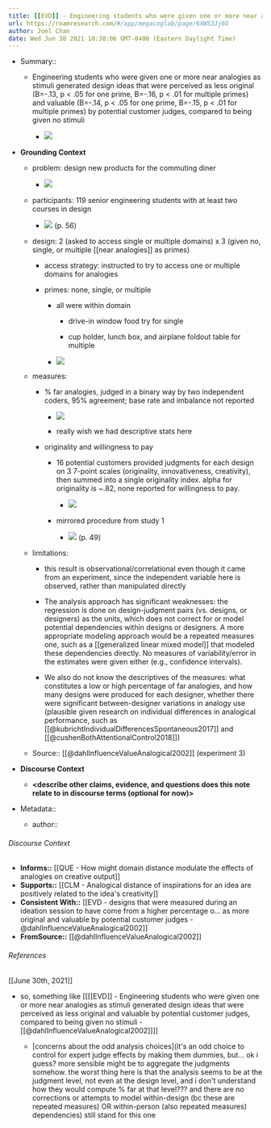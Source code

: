 ```yaml
---
title: [[EVD]] - Engineering students who were given one or more near analogies as stimuli generated design ideas that were perceived as less original and valuable by potential customer judges, compared to being given no stimuli - [[@dahlInfluenceValueAnalogical2002]]
url: https://roamresearch.com/#/app/megacoglab/page/6XWS3Jj6G
author: Joel Chan
date: Wed Jun 30 2021 10:38:06 GMT-0400 (Eastern Daylight Time)
---
```


- Summary::

    - Engineering students who were given one or more near analogies as stimuli generated design ideas that were perceived as less original (B=-.13, p < .05 for one prime, B=-.16, p < .01 for multiple primes) and valuable (B=-.14, p < .05 for one prime, B=-.15, p < .01 for multiple primes) by potential customer judges, compared to being given no stimuli

        - ![](https://firebasestorage.googleapis.com/v0/b/firescript-577a2.appspot.com/o/imgs%2Fapp%2Fmegacoglab%2Fb4HXYEcIrQ.png?alt=media&token=db7dc386-52e6-46bc-bb39-a97b2135536a)
- **Grounding Context**

    - problem: design new products for the commuting diner

        - ![](https://firebasestorage.googleapis.com/v0/b/firescript-577a2.appspot.com/o/imgs%2Fapp%2Fmegacoglab%2F1yJeAxhJvz.png?alt=media&token=4a3074b9-08ce-40e3-9f68-b7bbaceb8871)

    - participants: 119 senior engineering students with at least two courses in design

        - ![](https://firebasestorage.googleapis.com/v0/b/firescript-577a2.appspot.com/o/imgs%2Fapp%2Fmegacoglab%2FB0ivZb-yww.png?alt=media&token=5972017f-718a-43c2-8d47-ac0c5624d5ec) (p. 56)

    - design: 2 (asked to access single or multiple domains) x 3 (given no, single, or multiple [[near analogies]] as primes)

        - access strategy: instructed to try to access one or multiple domains for analogies

        - primes: none, single, or multiple

            - all were within domain

                - drive-in window food try for single

                - cup holder, lunch box, and airplane foldout table for multiple

            - ![](https://firebasestorage.googleapis.com/v0/b/firescript-577a2.appspot.com/o/imgs%2Fapp%2Fmegacoglab%2FdyLCwcqvCI.png?alt=media&token=008a9062-9f6c-4946-8e37-e73b80963832)

    - measures:

        - % far analogies, judged in a binary way by two independent coders, 95% agreement; base rate and imbalance not reported

            - ![](https://firebasestorage.googleapis.com/v0/b/firescript-577a2.appspot.com/o/imgs%2Fapp%2Fmegacoglab%2FUGQ6RFzQPJ.png?alt=media&token=eba18182-a198-4bd8-a093-e4aa458e0af1)

            - really wish we had descriptive stats here

        - originality and willingness to pay

            - 16 potential customers provided judgments for each design on 3 7-point scales (originality, innovativeness, creativity), then summed into a single originality index. alpha for originality is ~.82, none reported for willingness to pay.

                - ![](https://firebasestorage.googleapis.com/v0/b/firescript-577a2.appspot.com/o/imgs%2Fapp%2Fmegacoglab%2FWRStkup_MI.png?alt=media&token=5c800787-1485-4c5f-a1f2-18d8f20ef631)

            - mirrored procedure from study 1

                - ![](https://firebasestorage.googleapis.com/v0/b/firescript-577a2.appspot.com/o/imgs%2Fapp%2Fmegacoglab%2Fb3EshaDegN.png?alt=media&token=012ca337-b0ff-4e46-aafb-ea68b44b3e70) (p. 49)

    - limitations:

        - this result is observational/correlational even though it came from an experiment, since the independent variable here is observed, rather than manipulated directly

        - The analysis approach has significant weaknesses: the regression is done on design-judgment pairs (vs. designs, or designers) as the units, which does not correct for or model potential dependencies within designs or designers. A more appropriate modeling approach would be a repeated measures one, such as a [[generalized linear mixed model]] that modeled these dependencies directly. No measures of variability/error in the estimates were given either (e.g., confidence intervals).

        - We also do not know the descriptives of the measures: what constitutes a low or high percentage of far analogies, and how many designs were produced for each designer, whether there were significant between-designer variations in analogy use (plausible given research on individual differences in analogical performance, such as [[@kubrichtIndividualDifferencesSpontaneous2017]] and [[@cushenBothAttentionalControl2018]])

    - Source:: [[@dahlInfluenceValueAnalogical2002]] (experiment 3)
- **Discourse Context**

    - __<describe other claims, evidence, and questions does this note relate to in discourse terms (optional for now)>__
- Metadata::

    - author:: <your name page here>

###### Discourse Context

- **Informs::** [[QUE - How might domain distance modulate the effects of analogies on creative output]]
- **Supports::** [[CLM - Analogical distance of inspirations for an idea are positively related to the idea's creativity]]
- **Consistent With::** [[EVD - designs that were measured during an ideation session to have come from a higher percentage o... as more original and valuable by potential customer judges - @dahlInfluenceValueAnalogical2002]]
- **FromSource::** [[@dahlInfluenceValueAnalogical2002]]

###### References

[[June 30th, 2021]]

- so, something like [[[[EVD]] - Engineering students who were given one or more near analogies as stimuli generated design ideas that were perceived as less original and valuable by potential customer judges, compared to being given no stimuli - [[@dahlInfluenceValueAnalogical2002]]]]

    - [concerns about the odd analysis choices](it's an odd choice to control for expert judge effects by making them dummies, but... ok i guess? more sensible might be to aggregate the judgments somehow. the worst thing here is that the analysis seems to be at the judgment level, not even at the design level, and i don't understand how they would compute % far at that level??? and there are no corrections or attempts to model within-design (bc these are repeated measures) OR within-person (also repeated measures) dependencies) still stand for this one
